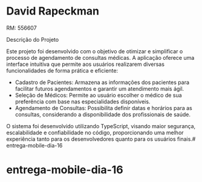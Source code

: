 # David Rapeckman

RM: 556607

Descrição do Projeto

Este projeto foi desenvolvido com o objetivo de otimizar e simplificar o processo de agendamento de consultas médicas. A aplicação oferece uma interface intuitiva que permite aos usuários realizarem diversas funcionalidades de forma prática e eficiente:

- Cadastro de Pacientes: Armazena as informações dos pacientes para facilitar futuros agendamentos e garantir um atendimento mais ágil.
- Seleção de Médicos: Permite ao usuário escolher o médico de sua preferência com base nas especialidades disponíveis.
- Agendamento de Consultas: Possibilita definir datas e horários para as consultas, considerando a disponibilidade dos profissionais de saúde.

O sistema foi desenvolvido utilizando TypeScript, visando maior segurança, escalabilidade e confiabilidade no código, proporcionando uma melhor experiência tanto para os desenvolvedores quanto para os usuários finais.# entrega-mobile-dia-16
# entrega-mobile-dia-16
